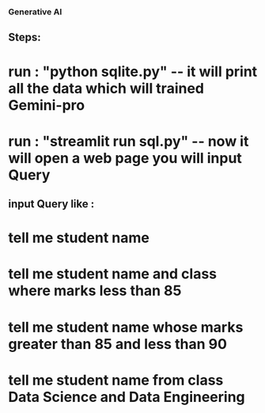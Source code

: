 ### Generative AI

## Steps:
# run : "python sqlite.py" -- it will print all the data which will trained Gemini-pro
# run : "streamlit run sql.py"  -- now it will open a web page you will input Query

## input Query like :
# tell me student name
# tell me student name and class where marks less than 85
# tell me student name whose marks greater than 85 and less than 90
# tell me student name from class Data Science and Data Engineering
